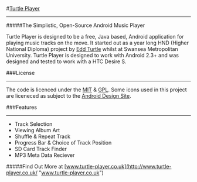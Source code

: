#[Turtle Player](http://www.turtle-player.co.uk/ "Turtle Player")
* * *

#####The Simplistic, Open-Source Android Music Player

Turtle Player is designed to be a free, Java based, Android application for playing music tracks on the move. It started out as a year long HND (Higher National Diploma) project by [Edd Turtle](http://www.eddturtle.co.uk) whilst at Swansea Metropolitan University. Turtle Player is designed to work with Android 2.3+ and was designed and tested to work with a HTC Desire S.  
  
###License
* * *
The code is licenced under the [MIT](http://www.opensource.org/licenses/mit-license.php "MIT License") & [GPL](http://www.gnu.org/copyleft/gpl.html "General Public License"). Some icons used in this project are liceneced as subject to the [Android Design Site](http://developer.android.com/design/style/iconography.html).  

###Features
* * *
+	Track Selection
+	Viewing Album Art
+	Shuffle & Repeat Track
+	Progress Bar & Choice of Track Position
+	SD Card Track Finder
+	MP3 Meta Data Reciever

#####Find Out More at [www.turtle-player.co.uk](http://www.turtle-player.co.uk/ "www.turtle-player.co.uk")